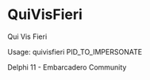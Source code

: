 # QuiVisFieri
Qui Vis Fieri

Usage:
    quivisfieri PID_TO_IMPERSONATE



Delphi 11 - Embarcadero Community

